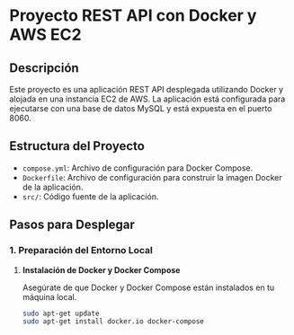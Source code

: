 # Proyecto REST API con Docker y AWS EC2

## Descripción

Este proyecto es una aplicación REST API desplegada utilizando Docker y alojada en una instancia EC2 de AWS. La aplicación está configurada para ejecutarse con una base de datos MySQL y está expuesta en el puerto 8060.

## Estructura del Proyecto

- `compose.yml`: Archivo de configuración para Docker Compose.
- `Dockerfile`: Archivo de configuración para construir la imagen Docker de la aplicación.
- `src/`: Código fuente de la aplicación.

## Pasos para Desplegar

### 1. Preparación del Entorno Local

1. **Instalación de Docker y Docker Compose**

   Asegúrate de que Docker y Docker Compose están instalados en tu máquina local.

   ```bash
   sudo apt-get update
   sudo apt-get install docker.io docker-compose
